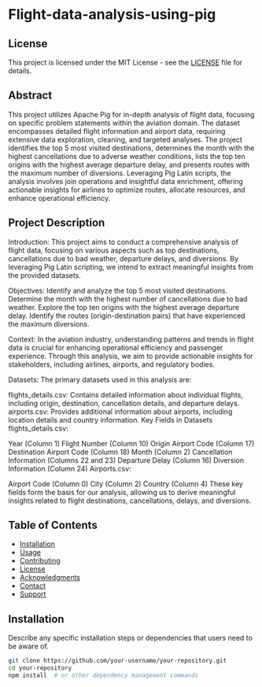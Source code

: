 # Flight-data-analysis-using-pig

## License

This project is licensed under the MIT License - see the [LICENSE](LICENSE) file for details.

## Abstract
This project utilizes Apache Pig for in-depth analysis of flight data, focusing on specific problem statements within the aviation domain. The dataset encompasses detailed flight information and airport data, requiring extensive data exploration, cleaning, and targeted analyses. The project identifies the top 5 most visited destinations, determines the month with the highest cancellations due to adverse weather conditions, lists the top ten origins with the highest average departure delay, and presents routes with the maximum number of diversions. Leveraging Pig Latin scripts, the analysis involves join operations and insightful data enrichment, offering actionable insights for airlines to optimize routes, allocate resources, and enhance operational efficiency.

## Project Description
Introduction:
This project aims to conduct a comprehensive analysis of flight data, focusing on various aspects such as top destinations, cancellations due to bad weather, departure delays, and diversions. By leveraging Pig Latin scripting, we intend to extract meaningful insights from the provided datasets.

Objectives:
Identify and analyze the top 5 most visited destinations.
Determine the month with the highest number of cancellations due to bad weather.
Explore the top ten origins with the highest average departure delay.
Identify the routes (origin-destination pairs) that have experienced the maximum diversions.

Context:
In the aviation industry, understanding patterns and trends in flight data is crucial for enhancing operational efficiency and passenger experience. Through this analysis, we aim to provide actionable insights for stakeholders, including airlines, airports, and regulatory bodies.

Datasets:
The primary datasets used in this analysis are:

flights_details.csv: Contains detailed information about individual flights, including origin, destination, cancellation details, and departure delays.
airports.csv: Provides additional information about airports, including location details and country information.
Key Fields in Datasets
flights_details.csv:

Year (Column 1)
Flight Number (Column 10)
Origin Airport Code (Column 17)
Destination Airport Code (Column 18)
Month (Column 2)
Cancellation Information (Columns 22 and 23)
Departure Delay (Column 16)
Diversion Information (Column 24)
Airports.csv:

Airport Code (Column 0)
City (Column 2)
Country (Column 4)
These key fields form the basis for our analysis, allowing us to derive meaningful insights related to flight destinations, cancellations, delays, and diversions.


## Table of Contents

- [Installation](#installation)
- [Usage](#usage)
- [Contributing](#contributing)
- [License](#license)
- [Acknowledgments](#acknowledgments)
- [Contact](#contact)
- [Support](#support)

## Installation

Describe any specific installation steps or dependencies that users need to be aware of.

```bash
git clone https://github.com/your-username/your-repository.git
cd your-repository
npm install  # or other dependency management commands
